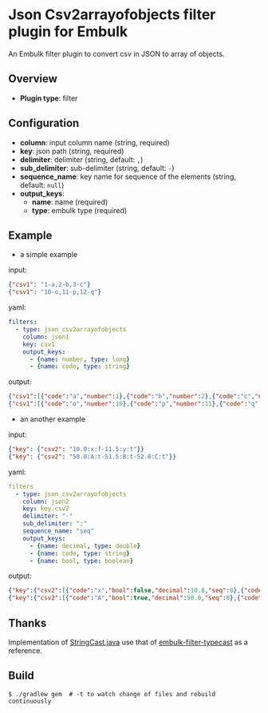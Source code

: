 # Json Csv2arrayofobjects filter plugin for Embulk

An Embulk filter plugin to convert csv in JSON to array of objects.

## Overview

* **Plugin type**: filter

## Configuration

* **column**: input column name (string, required)
* **key**: json path (string, required)
* **delimiter**: delimiter (string, default: `,`)
* **sub_delimiter**: sub-delimiter (string, default: `-`)
* **sequence_name**: key name for sequence of the elements (string, default: `null`)
* **output_keys**: 
  - **name**: name (required)
  - **type**: embulk type (required)

## Example

* a simple example

input:

```json
{"csv1": "1-a,2-b,3-c"}
{"csv1": "10-o,11-p,12-q"}
```

yaml:

```yaml
filters:
  - type: json_csv2arrayofobjects
    column: json1
    key: csv1
    output_keys:
      - {name: number, type: long}
      - {name: code, type: string}
```

output:

```json
{"csv1":[{"code":"a","number":1},{"code":"b","number":2},{"code":"c","number":3}]}
{"csv1":[{"code":"o","number":10},{"code":"p","number":11},{"code":"q","number":12}]}
```

* an another example

input:

```json
{"key": {"csv2": "10.0:x:f-11.5:y:t"}}
{"key": {"csv2": "50.0:A:t-51.5:B:t-52.0:C:t"}}
```

yaml:

```yaml
filters
  - type: json_csv2arrayofobjects
    column: json2
    key: key.csv2
    delimiter: "-"
    sub_delimiter: ":"
    sequence_name: "seq"
    output_keys:
      - {name: decimal, type: double}
      - {name: code, type: string}
      - {name: bool, type: boolean}
```

output:

```json
{"key":{"csv2":[{"code":"x","bool":false,"decimal":10.0,"seq":0},{"code":"y","bool":true,"decimal":11.5,"seq":1}]}}
{"key":{"csv2":[{"code":"A","bool":true,"decimal":50.0,"seq":0},{"code":"B","bool":true,"decimal":51.5,"seq":1},{"code":"C","bool":true,"decimal":52.0,"seq":2}]}}
```

## Thanks

Implementation of [StringCast.java](https://github.com/ysk24ok/embulk-filter-json_csv2arrayofobjects/blob/master/src/main/java/org/embulk/filter/json_csv2arrayofobjects/StringCast.java) use that of [embulk-filter-typecast](https://github.com/sonots/embulk-filter-typecast) as a reference.


## Build

```
$ ./gradlew gem  # -t to watch change of files and rebuild continuously
```
